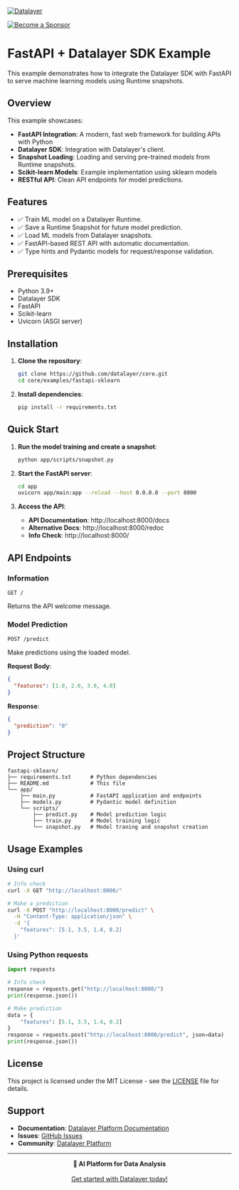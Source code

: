 [![Datalayer](https://assets.datalayer.tech/datalayer-25.svg)](https://datalayer.io)

[![Become a Sponsor](https://img.shields.io/static/v1?label=Become%20a%20Sponsor&message=%E2%9D%A4&logo=GitHub&style=flat&color=1ABC9C)](https://github.com/sponsors/datalayer)

# FastAPI + Datalayer SDK Example

This example demonstrates how to integrate the Datalayer SDK with FastAPI to serve machine learning models using Runtime snapshots.

## Overview

This example showcases:

- **FastAPI Integration**: A modern, fast web framework for building APIs with Python
- **Datalayer SDK**: Integration with Datalayer's client.
- **Snapshot Loading**: Loading and serving pre-trained models from Runtime snapshots.
- **Scikit-learn Models**: Example implementation using sklearn models
- **RESTful API**: Clean API endpoints for model predictions.

## Features

- ✅ Train ML model on a Datalayer Runtime.
- ✅ Save a Runtime Snapshot for future model prediction.
- ✅ Load ML models from Datalayer snapshots.
- ✅ FastAPI-based REST API with automatic documentation.
- ✅ Type hints and Pydantic models for request/response validation.

## Prerequisites

- Python 3.9+
- Datalayer SDK
- FastAPI
- Scikit-learn
- Uvicorn (ASGI server)

## Installation

1. **Clone the repository**:

   ```bash
   git clone https://github.com/datalayer/core.git
   cd core/examples/fastapi-sklearn
   ```

2. **Install dependencies**:
   ```bash
   pip install -r requirements.txt
   ```

## Quick Start

1. **Run the model training and create a snapshot**:

   ```bash
   python app/scripts/snapshot.py
   ```

2. **Start the FastAPI server**:

   ```bash
   cd app
   uvicorn app/main:app --reload --host 0.0.0.0 --port 8000
   ```

3. **Access the API**:
   - **API Documentation**: http://localhost:8000/docs
   - **Alternative Docs**: http://localhost:8000/redoc
   - **Info Check**: http://localhost:8000/

## API Endpoints

### Information

```http
GET /
```

Returns the API welcome message.

### Model Prediction

```http
POST /predict
```

Make predictions using the loaded model.

**Request Body**:

```json
{
  "features": [1.0, 2.0, 3.0, 4.0]
}
```

**Response**:

```json
{
  "prediction": "0"
}
```

## Project Structure

```
fastapi-sklearn/
├── requirements.txt      # Python dependencies
├── README.md             # This file
└── app/
    ├── main.py           # FastAPI application and endpoints
    ├── models.py         # Pydantic model definition
    └── scripts/
        ├── predict.py    # Model prediction logic
        ├── train.py      # Model training logic
        └── snapshot.py   # Model traning and snapshot creation
```

## Usage Examples

### Using curl

```bash
# Info check
curl -X GET "http://localhost:8000/"

# Make a prediction
curl -X POST "http://localhost:8000/predict" \
  -H "Content-Type: application/json" \
  -d '{
    "features": [5.1, 3.5, 1.4, 0.2]
  }'
```

### Using Python requests

```python
import requests

# Info check
response = requests.get("http://localhost:8000/")
print(response.json())

# Make prediction
data = {
    "features": [5.1, 3.5, 1.4, 0.2]
}
response = requests.post("http://localhost:8000/predict", json=data)
print(response.json())
```

## License

This project is licensed under the MIT License - see the [LICENSE](../../LICENSE) file for details.

## Support

- **Documentation**: [Datalayer Platform Documentation](https://docs.datalayer.app/)
- **Issues**: [GitHub Issues](https://github.com/datalayer/core/issues)
- **Community**: [Datalayer Platform](https://datalayer.app/)

---

<p align="center">
  <strong>🚀 AI Platform for Data Analysis</strong><br></br>
  <a href="https://datalayer.app/">Get started with Datalayer today!</a>
</p>
